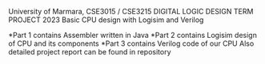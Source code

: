 University of Marmara, CSE3015 / CSE3215 DIGITAL LOGIC DESIGN TERM PROJECT 2023
Basic CPU design with Logisim and Verilog

*Part 1 contains Assembler written in Java
*Part 2 contains Logisim design of CPU and its components
*Part 3 contains Verilog code of our CPU
Also detailed project report can be found in repository
